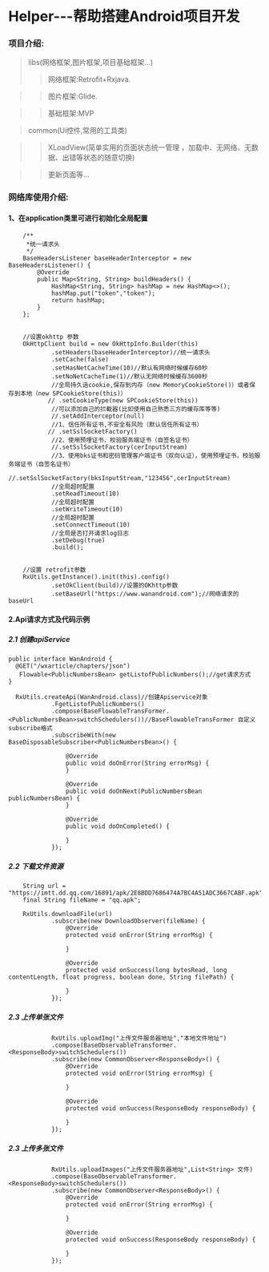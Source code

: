 # Helper---帮助搭建Android项目开发
### 项目介绍:
> libs(网络框架,图片框架,项目基础框架...)
>> 网络框架:Retrofit+Rxjava.

>> 图片框架:Glide.

>> 基础框架:MVP

> common(Ui控件,常用的工具类)

>> XLoadView(简单实用的页面状态统一管理 ，加载中、无网络、无数据、出错等状态的随意切换)

>> 更新页面等...


### 网络库使用介绍:

#### 1、在application类里可进行初始化全局配置

        /**
         *统一请求头
         */
        BaseHeadersListener baseHeaderInterceptor = new BaseHeadersListener() {
            @Override
            public Map<String, String> buildHeaders() {
                HashMap<String, String> hashMap = new HashMap<>();
                hashMap.put("token","token");
                return hashMap;
            }
        };


        //设置okhttp 参数
        OkHttpClient build = new OkHttpInfo.Builder(this)
                .setHeaders(baseHeaderInterceptor)//统一请求头
                .setCache(false)
                .setHasNetCacheTime(10)//默认有网络时候缓存60秒
                .setNoNetCacheTime(1)//默认无网络时候缓存3600秒
                //全局持久话cookie,保存到内存（new MemoryCookieStore()）或者保存到本地（new SPCookieStore(this)）
               // .setCookieType(new SPCookieStore(this))
                //可以添加自己的拦截器(比如使用自己熟悉三方的缓存库等等)
                //.setAddInterceptor(null)
                //1、信任所有证书,不安全有风险（默认信任所有证书）
               // .setSslSocketFactory()
                //2、使用预埋证书，校验服务端证书（自签名证书）
                //.setSslSocketFactory(cerInputStream)
                //3、使用bks证书和密码管理客户端证书（双向认证），使用预埋证书，校验服务端证书（自签名证书）
                //.setSslSocketFactory(bksInputStream,"123456",cerInputStream)
                //全局超时配置
                .setReadTimeout(10)
                //全局超时配置
                .setWriteTimeout(10)
                //全局超时配置
                .setConnectTimeout(10)
                //全局是否打开请求log日志
                .setDebug(true)
                .build();


        //设置 retrofit参数
        RxUtils.getInstance().init(this).config()
                .setOkClient(build)//设置的OKhttp参数
                .setBaseUrl("https://www.wanandroid.com");//网络请求的baseUrl

#### 2.Api请求方式及代码示例
##### 2.1 创建apiService


    public interface WanAndroid {
      @GET("/wxarticle/chapters/json")
       Flowable<PublicNumbersBean> getListofPublicNumbers();//get请求方式
    }

      RxUtils.createApi(WanAndroid.class)//创建Apiservice对象
                .FgetListofPublicNumbers()
                .compose(BaseFlowableTransFormer.<PublicNumbersBean>switchSchedulers())//BaseFlowableTransFormer 自定义subscribe格式
                .subscribeWith(new BaseDisposableSubscriber<PublicNumbersBean>() {

                    @Override
                    public void doOnError(String errorMsg) {
                    }

                    @Override
                    public void doOnNext(PublicNumbersBean publicNumbersBean) {
                    }

                    @Override
                    public void doOnCompleted() {

                    }
                });


  ##### 2.2 下载文件资源

        String url = "https://imtt.dd.qq.com/16891/apk/2E8BDD7686474A7BC4A51ADC3667CABF.apk";
        final String fileName = "qq.apk";

        RxUtils.downloadFile(url)
                .subscribe(new DownloadObserver(fileName) {
                    @Override
                    protected void onError(String errorMsg) {

                    }

                    @Override
                    protected void onSuccess(long bytesRead, long contentLength, float progress, boolean done, String filePath) {

                    }
                });

   ##### 2.3 上传单张文件

                RxUtils.uploadImg("上传文件服务器地址","本地文件地址")
                .compose(BaseObservableTransformer.<ResponseBody>switchSchedulers())
                .subscribe(new CommonObserver<ResponseBody>() {
                    @Override
                    protected void onError(String errorMsg) {

                    }

                    @Override
                    protected void onSuccess(ResponseBody responseBody) {

                    }
                });

   ##### 2.3 上传多张文件

                RxUtils.uploadImages("上传文件服务器地址",List<String> 文件)
                .compose(BaseObservableTransformer.<ResponseBody>switchSchedulers())
                .subscribe(new CommonObserver<ResponseBody>() {
                    @Override
                    protected void onError(String errorMsg) {

                    }

                    @Override
                    protected void onSuccess(ResponseBody responseBody) {

                    }
                });


